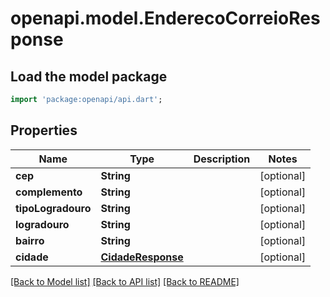 # openapi.model.EnderecoCorreioResponse

## Load the model package
```dart
import 'package:openapi/api.dart';
```

## Properties
Name | Type | Description | Notes
------------ | ------------- | ------------- | -------------
**cep** | **String** |  | [optional] 
**complemento** | **String** |  | [optional] 
**tipoLogradouro** | **String** |  | [optional] 
**logradouro** | **String** |  | [optional] 
**bairro** | **String** |  | [optional] 
**cidade** | [**CidadeResponse**](CidadeResponse.md) |  | [optional] 

[[Back to Model list]](../README.md#documentation-for-models) [[Back to API list]](../README.md#documentation-for-api-endpoints) [[Back to README]](../README.md)


